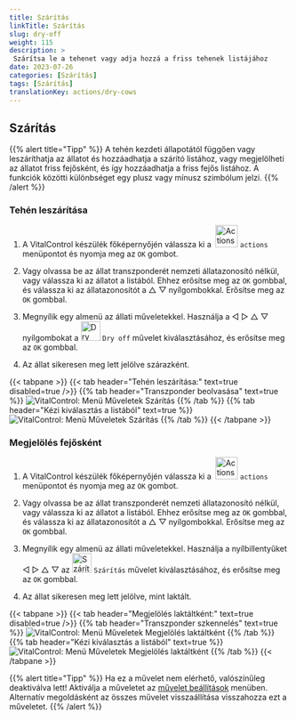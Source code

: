 ```yaml
---
title: Szárítás
linkTitle: Szárítás
slug: dry-off
weight: 115
description: >
 Szárítsa le a tehenet vagy adja hozzá a friss tehenek listájához
date: 2023-07-26
categories: [Szárítás]
tags: [Szárítás]
translationKey: actions/dry-cows
---
```


## Szárítás

{{% alert title="Tipp" %}}
A tehén kezdeti állapotától függően vagy leszáríthatja az állatot és hozzáadhatja a szárító listához, vagy megjelölheti az állatot friss fejősként, és így hozzáadhatja a friss fejős listához. A funkciók közötti különbséget egy plusz vagy mínusz szimbólum jelzi.
{{% /alert %}}

### Tehén leszárítása

1. A VitalControl készülék főképernyőjén válassza ki a &nbsp;<img src="/icons/actions.svg" width="40" align="bottom" alt="Actions" /> `actions` menüpontot és nyomja meg az `OK` gombot.

2. Vagy olvassa be az állat transzponderét nemzeti állatazonosító nélkül, vagy válassza ki az állatot a listából. Ehhez erősítse meg az `OK` gombbal, és válassza ki az állatazonosítót a △ ▽ nyílgombokkal. Erősítse meg az `OK` gombbal.

3. Megnyílik egy almenü az állati műveletekkel. Használja a ◁ ▷ △ ▽ nyílgombokat a <img src="/icons/actions/dryoff-plus.svg" width="35" align="bottom" alt="Dry off" /> `Dry off` művelet kiválasztásához, és erősítse meg az `OK` gombbal.

4. Az állat sikeresen meg lett jelölve szárazként.

{{< tabpane >}}
{{< tab header="Tehén leszárítása:" text=true disabled=true />}}
{{% tab header="Transzponder beolvasása" text=true %}}
![VitalControl: Menü Műveletek Szárítás](../images/dryoff-scan.png "Tehén leszárítása")
{{% /tab %}}
{{% tab header="Kézi kiválasztás a listából" text=true %}}
![VitalControl: Menü Műveletek Szárítás](../images/dryoff.png "Tehén leszárítása")
{{% /tab %}}
{{< /tabpane >}}

### Megjelölés fejősként

1. A VitalControl készülék főképernyőjén válassza ki a &nbsp;<img src="/icons/actions.svg" width="40" align="bottom" alt="Actions" /> `actions` menüpontot és nyomja meg az `OK` gombot.

2. Vagy olvassa be az állat transzponderét nemzeti állatazonosító nélkül, vagy válassza ki az állatot a listából. Ehhez erősítse meg az `OK` gombbal, és válassza ki az állatazonosítót a △ ▽ nyílgombokkal. Erősítse meg az `OK` gombbal.


3. Megnyílik egy almenü az állati műveletekkel. Használja a nyílbillentyűket ◁ ▷ △ ▽ az <img src="/icons/actions/dryoff-minus.svg" width="35" align="bottom" alt="Szárítás" /> `Szárítás` művelet kiválasztásához, és erősítse meg az `OK` gombbal.

4. Az állat sikeresen meg lett jelölve, mint laktált.

{{< tabpane >}}
{{< tab header="Megjelölés laktáltként:" text=true disabled=true />}}
{{% tab header="Transzponder szkennelés" text=true %}}
![VitalControl: Menü Műveletek Megjelölés laktáltként](../images/lactated-scan.png "Megjelölés laktáltként")
{{% /tab %}}
{{% tab header="Kézi kiválasztás a listából" text=true %}}
![VitalControl: Menü Műveletek Megjelölés laktáltként](../images/lactated.png "Megjelölés laktáltként")
{{% /tab %}}
{{< /tabpane >}}


{{% alert title="Tipp" %}}
Ha ez a művelet nem elérhető, valószínűleg deaktiválva lett! Aktiválja a műveletet az [művelet beállítások](../setting/) menüben. Alternatív megoldásként az összes művelet visszaállítása visszahozza ezt a műveletet.
{{% /alert %}}
